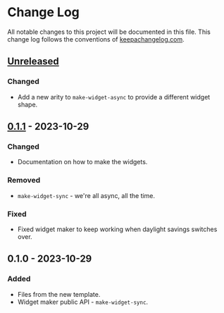 # Change Log
All notable changes to this project will be documented in this file. This change log follows the conventions of [keepachangelog.com](http://keepachangelog.com/).

## [Unreleased]
### Changed
- Add a new arity to `make-widget-async` to provide a different widget shape.

## [0.1.1] - 2023-10-29
### Changed
- Documentation on how to make the widgets.

### Removed
- `make-widget-sync` - we're all async, all the time.

### Fixed
- Fixed widget maker to keep working when daylight savings switches over.

## 0.1.0 - 2023-10-29
### Added
- Files from the new template.
- Widget maker public API - `make-widget-sync`.

[Unreleased]: https://sourcehost.site/your-name/getting-started/compare/0.1.1...HEAD
[0.1.1]: https://sourcehost.site/your-name/getting-started/compare/0.1.0...0.1.1
